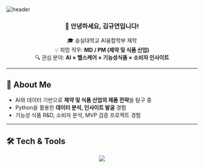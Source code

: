 <!-- Header -->
![header](https://capsule-render.vercel.app/api?type=waving&color=auto&height=200&section=header&text=kumsal%20&fontSize=60&fontAlign=50&fontAlignY=40)

<div align="center">

### 👋 안녕하세요, 김규연입니다!  

🎓 숭실대학교 AI융합학부 재학  
💡 희망 직무: **MD / PM (제약 및 식품 산업)**  
🔍 관심 분야: **AI × 헬스케어 × 기능성식품 × 소비자 인사이트**  

</div>

---

## 📌 About Me
- AI와 데이터 기반으로 **제약 및 식품 산업의 제품 전략**을 탐구 중  
- Python을 활용한 **데이터 분석, 인사이트 발굴** 경험  
- 기능성 식품 R&D, 소비자 분석, MVP 검증 프로젝트 경험  

---


## 🛠 Tech & Tools
 <div style="margin: 0 auto; text-align: center;" align= "center"> <img src="https://img.shields.io/badge/Python-3776AB?style=for-the-badge&logo=Python&logoColor=white">
